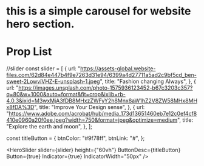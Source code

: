 # this is a simple carousel for website hero section.


<h1>Prop List</h1>


//slider
const slider = [
  {
    url: "https://assets-global.website-files.com/62d84e447b4f9e7263d31e94/6399a4d27711a5ad2c9bf5cd_ben-sweet-2LowviVHZ-E-unsplash-1.jpeg",
    title: "Fashion changing Always",
  },
  {
    url: "https://images.unsplash.com/photo-1575936123452-b67c3203c357?q=80&w=1000&auto=format&fit=crop&ixlib=rb-4.0.3&ixid=M3wxMjA3fDB8MHxzZWFyY2h8Mnx8aW1hZ2V8ZW58MHx8MHx8fDA%3D",
    title: "Improve Your Design sense",
  },
  {
    url: "https://www.adobe.com/acrobat/hub/media_173d13651460eb7e12c0ef4cf8410e0960a20f0ee.jpeg?width=750&format=jpeg&optimize=medium",
    title: "Explore the earth and moon",
  },
];

const titleButton = {
  btnColor: "#9f78ff",
  btnLink: "#",
};



<HeroSlider
          slider={slider}
          height={"60vh"}
          ButtonDesc={titleButton}
          Button={true}
          Indicator={true}
          IndicatorWidth="50px"
          />

